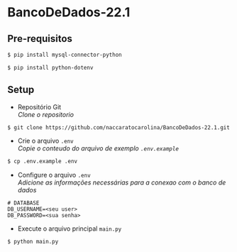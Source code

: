# BancoDeDados-22.1

## Pre-requisitos
``` bash
$ pip install mysql-connector-python
```
``` bash
$ pip install python-dotenv
```

## Setup
- Repositório Git<br>
  *Clone o repositorio*
``` bash
$ git clone https://github.com/naccaratocarolina/BancoDeDados-22.1.git
```

- Crie o arquivo ```.env```<br>
  *Copie o conteudo do arquivo de exemplo ```.env.example```*
``` bash
$ cp .env.example .env
```

- Configure o arquivo ```.env```<br>
  *Adicione as informações necessárias para a conexao com o banco de dados*
``` text
# DATABASE
DB_USERNAME=<seu user>
DB_PASSWORD=<sua senha>
```

- Execute o arquivo principal ```main.py```<br>
``` bash
$ python main.py
```